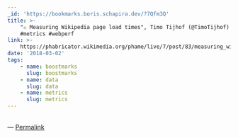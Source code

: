 ```yaml
---
_id: 'https://bookmarks.boris.schapira.dev/?7Qfm3Q'
title: >-
    "✩ Measuring Wikipedia page load times", Timo Tijhof (@TimoTijhof) #data
    #metrics #webperf
link: >-
    https://phabricator.wikimedia.org/phame/live/7/post/83/measuring_wikipedia_page_load_times/
date: '2018-03-02'
tags:
    - name: boostmarks
      slug: boostmarks
    - name: data
      slug: data
    - name: metrics
      slug: metrics
---
```


<br>&#8212;
<a href="https://bookmarks.boris.schapira.dev/?7Qfm3Q" title="Permalink">Permalink</a>
